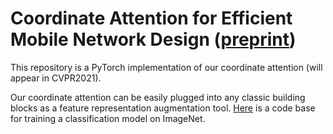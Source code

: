 # Coordinate Attention for Efficient Mobile Network Design ([preprint](https://arxiv.org/abs/2103.02907))

This repository is a PyTorch implementation of our coordinate attention (will appear in CVPR2021).

Our coordinate attention can be easily plugged into any classic building blocks as a feature representation augmentation tool. [Here](https://github.com/rwightman/pytorch-image-models) is a code base for training a classification model on ImageNet.
